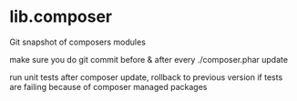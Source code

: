 lib.composer
============

Git snapshot of composers modules

make sure you do git commit before & after every ./composer.phar update

run unit tests after composer update, rollback to previous version if tests are failing because of composer managed packages
